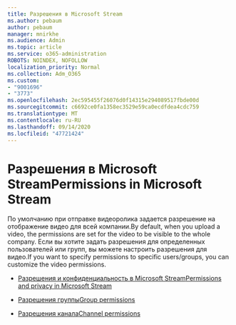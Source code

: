 ```yaml
---
title: Разрешения в Microsoft Stream
ms.author: pebaum
author: pebaum
manager: mnirkhe
ms.audience: Admin
ms.topic: article
ms.service: o365-administration
ROBOTS: NOINDEX, NOFOLLOW
localization_priority: Normal
ms.collection: Adm_O365
ms.custom:
- "9001696"
- "3773"
ms.openlocfilehash: 2ec595455f26076d0f14315e294089517fbde00d
ms.sourcegitcommit: c6692ce0fa1358ec3529e59ca0ecdfdea4cdc759
ms.translationtype: MT
ms.contentlocale: ru-RU
ms.lasthandoff: 09/14/2020
ms.locfileid: "47721424"
---
```

# <a name="permissions-in-microsoft-stream"></a><span data-ttu-id="939e0-102">Разрешения в Microsoft Stream</span><span class="sxs-lookup"><span data-stu-id="939e0-102">Permissions in Microsoft Stream</span></span>

<span data-ttu-id="939e0-103">По умолчанию при отправке видеоролика задается разрешение на отображение видео для всей компании.</span><span class="sxs-lookup"><span data-stu-id="939e0-103">By default, when you upload a video, the permissions are set for the video to be visible to the whole company.</span></span> <span data-ttu-id="939e0-104">Если вы хотите задать разрешения для определенных пользователей или групп, вы можете настроить разрешения для видео.</span><span class="sxs-lookup"><span data-stu-id="939e0-104">If you want to specify permissions to specific users/groups, you can customize the video permissions.</span></span>

- [<span data-ttu-id="939e0-105">Разрешения и конфиденциальность в Microsoft Stream</span><span class="sxs-lookup"><span data-stu-id="939e0-105">Permissions and privacy in Microsoft Stream</span></span>](https://docs.microsoft.com/stream/portal-permissions)

- [<span data-ttu-id="939e0-106">Разрешения группы</span><span class="sxs-lookup"><span data-stu-id="939e0-106">Group permissions</span></span>](https://docs.microsoft.com/stream/portal-permissions#group-permissions)

- [<span data-ttu-id="939e0-107">Разрешения канала</span><span class="sxs-lookup"><span data-stu-id="939e0-107">Channel permissions</span></span>](https://docs.microsoft.com/stream/portal-permissions#channel-permissions)
